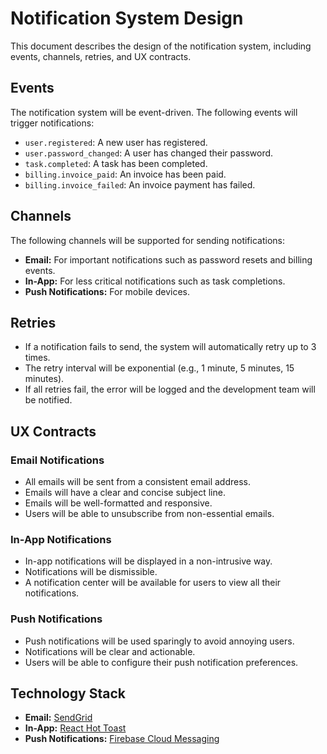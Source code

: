 # Notification System Design

This document describes the design of the notification system, including events, channels, retries, and UX contracts.

## Events
The notification system will be event-driven. The following events will trigger notifications:
- `user.registered`: A new user has registered.
- `user.password_changed`: A user has changed their password.
- `task.completed`: A task has been completed.
- `billing.invoice_paid`: An invoice has been paid.
- `billing.invoice_failed`: An invoice payment has failed.

## Channels
The following channels will be supported for sending notifications:
- **Email:** For important notifications such as password resets and billing events.
- **In-App:** For less critical notifications such as task completions.
- **Push Notifications:** For mobile devices.

## Retries
- If a notification fails to send, the system will automatically retry up to 3 times.
- The retry interval will be exponential (e.g., 1 minute, 5 minutes, 15 minutes).
- If all retries fail, the error will be logged and the development team will be notified.

## UX Contracts

### Email Notifications
- All emails will be sent from a consistent email address.
- Emails will have a clear and concise subject line.
- Emails will be well-formatted and responsive.
- Users will be able to unsubscribe from non-essential emails.

### In-App Notifications
- In-app notifications will be displayed in a non-intrusive way.
- Notifications will be dismissible.
- A notification center will be available for users to view all their notifications.

### Push Notifications
- Push notifications will be used sparingly to avoid annoying users.
- Notifications will be clear and actionable.
- Users will be able to configure their push notification preferences.

## Technology Stack
- **Email:** [SendGrid](https://sendgrid.com/)
- **In-App:** [React Hot Toast](https://react-hot-toast.com/)
- **Push Notifications:** [Firebase Cloud Messaging](https://firebase.google.com/docs/cloud-messaging)
